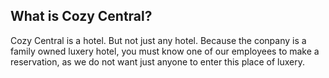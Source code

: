 ## What is Cozy Central?

Cozy Central is a hotel. But not just any hotel. Because the conpany is a family owned luxery hotel, you must know one of our employees to make a reservation, as we do not want just anyone to enter this place of luxery.



